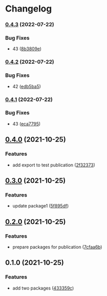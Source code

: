 # Changelog

### [0.4.3](https://www.github.com/cheminfo/test-monorepo/compare/test-package1-v0.4.2...test-package1-v0.4.3) (2022-07-22)


### Bug Fixes

* 43 ([8b3809e](https://www.github.com/cheminfo/test-monorepo/commit/8b3809ebab58a7dfcd6356ec41d85e994bc3a148))

### [0.4.2](https://www.github.com/cheminfo/test-monorepo/compare/test-package1-v0.4.1...test-package1-v0.4.2) (2022-07-22)


### Bug Fixes

* 42 ([edb5ba5](https://www.github.com/cheminfo/test-monorepo/commit/edb5ba59e50e4d3ebc34a808b6b4d3731f2cf7e1))

### [0.4.1](https://www.github.com/cheminfo/test-monorepo/compare/test-package1-v0.4.0...test-package1-v0.4.1) (2022-07-22)


### Bug Fixes

* 43 ([eca7795](https://www.github.com/cheminfo/test-monorepo/commit/eca7795ba8b410390bfbdefce2df1a122f6d30c7))

## [0.4.0](https://www.github.com/cheminfo/test-monorepo/compare/test-package1-v0.3.0...test-package1-v0.4.0) (2021-10-25)


### Features

* add export to test publication ([2f32373](https://www.github.com/cheminfo/test-monorepo/commit/2f32373072068306f6d22d75452a9baa7c77fa7c))

## [0.3.0](https://www.github.com/cheminfo/test-monorepo/compare/test-package1-v0.2.0...test-package1-v0.3.0) (2021-10-25)


### Features

* update package1 ([5f895df](https://www.github.com/cheminfo/test-monorepo/commit/5f895dff929f9e5b7f6ee4a59b9e5db5bab6f888))

## [0.2.0](https://www.github.com/cheminfo/test-monorepo/compare/test-package1-v0.1.0...test-package1-v0.2.0) (2021-10-25)


### Features

* prepare packages for publication ([7cfaa6b](https://www.github.com/cheminfo/test-monorepo/commit/7cfaa6bf5061f472f68d8ee7ded3ea93bf8509db))

## 0.1.0 (2021-10-25)


### Features

* add two packages ([433359c](https://www.github.com/cheminfo/test-monorepo/commit/433359ce54c6e32c71b185e30087193c18a00a06))
